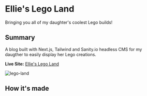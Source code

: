 # Ellie's Lego Land

Bringing you all of my daughter's coolest Lego builds!

## Summary

A blog built with Next.js, Tailwind and Sanity.io headless CMS for my daugther to easily display her Lego creations.

**Live Site:** [Ellie's Lego Land](https://ellies-lego-land.vercel.app/)

![lego-land](https://user-images.githubusercontent.com/47455758/113209489-beb09700-9238-11eb-8a54-d0d66b38bf9c.jpg)

## How it's made

